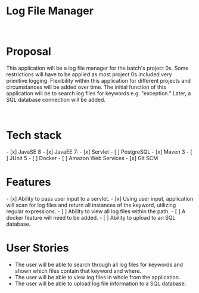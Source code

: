 <h1>Log File Manager</h1>
</br>
<h1>Proposal</h1>
<p>This application will be a log file manager for the batch's project 0s.  Some restrictions will have to be applied as most project 0s included very primitive logging.  Flexibility within this application for different projects and circumstances will be added over time.  The initial function of this application will be to search log files for keywords e.g. "exception."  Later, a SQL database connection will be added.</p>
</br>
<h1>Tech stack</h1>
- [x] JavaSE 8
- [x] JavaEE 7:
    - [x] Servlet
- [ ] PostgreSQL
- [x] Maven 3
- [ ] JUnit 5
- [ ] Docker
- [ ] Amazon Web Services
- [x] Git SCM
</br>
<h1>Features</h1>
- [x] Ability to pass user input to a servlet.
- [x] Using user input, application will scan for log files and return all instances of the keyword, utilizing regular expressions.
- [ ] Ability to view all log files within the path.
- [ ] A docker feature will need to be added.
- [ ] Ability to upload to an SQL database.
</br>
<h1>User Stories</h1>
<p><ul>
<li>The user will be able to search through all log files for keywords and shown which files contain that keyword and where.</li>
<li>The user will be able to view log files in whole from the application.</li>
<li>The user will be able to upload log file information to a SQL database.</li>
</ul></p>